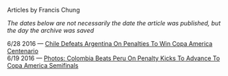Articles by Francis Chung

*The dates below are not necessarily the date the article was published, but the day the archive was saved*

6/28 2016 — [Chile Defeats Argentina On Penalties To Win Copa America Centenario](https://web.archive.org/web/20160628081603/http://gothamist.com/2016/06/27/chile_argentina_copa_photos.php)  
6/19 2016 — [Photos: Colombia Beats Peru On Penalty Kicks To Advance To Copa America Semifinals](https://web.archive.org/web/20160619233547/http://gothamist.com/2016/06/18/colombia_beat_peru_on_penalty_kicks.php)  
